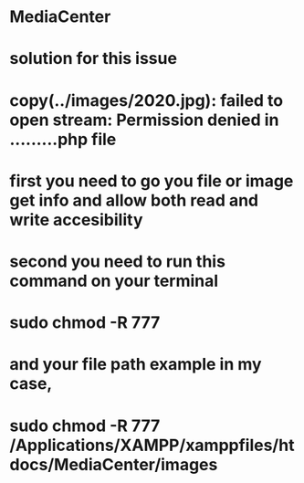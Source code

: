 # MediaCenter
# solution for this issue 
# copy(../images/2020.jpg): failed to open stream: Permission denied in .........php file 
# first you need to go you file or image get info and allow both read and write accesibility 
# second you need to run this command on your terminal 
# sudo chmod -R 777 
# and your file path example in my case,
# sudo chmod -R 777 /Applications/XAMPP/xamppfiles/htdocs/MediaCenter/images




